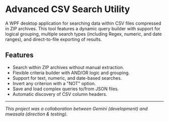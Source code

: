 # Advanced CSV Search Utility

A WPF desktop application for searching data within CSV files compressed in ZIP archives. This tool features a dynamic query builder with support for logical grouping, multiple search types (including Regex, numeric, and date ranges), and direct-to-file exporting of results.

## Features
- Search within ZIP archives without manual extraction.
- Flexible criteria builder with AND/OR logic and grouping.
- Support for text, numeric, and date-based searches.
- Invert any criterion with a "NOT" option.
- Save and load complex queries to/from JSON files.
- Automatic discovery of CSV column headers.

---
*This project was a collaboration between Gemini (development) and mwasala (direction & testing).*
